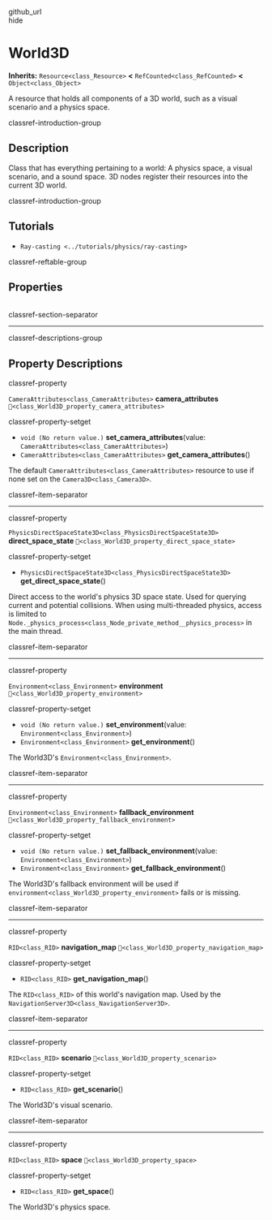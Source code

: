 github\_url  
hide

# World3D

**Inherits:** `Resource<class_Resource>` **&lt;**
`RefCounted<class_RefCounted>` **&lt;** `Object<class_Object>`

A resource that holds all components of a 3D world, such as a visual
scenario and a physics space.

classref-introduction-group

## Description

Class that has everything pertaining to a world: A physics space, a
visual scenario, and a sound space. 3D nodes register their resources
into the current 3D world.

classref-introduction-group

## Tutorials

-   `Ray-casting <../tutorials/physics/ray-casting>`

classref-reftable-group

## Properties

<table>
<tbody>
<tr>
</tr>
<tr>
</tr>
<tr>
</tr>
<tr>
</tr>
<tr>
</tr>
<tr>
</tr>
<tr>
</tr>
</tbody>
</table>

classref-section-separator

------------------------------------------------------------------------

classref-descriptions-group

## Property Descriptions

classref-property

`CameraAttributes<class_CameraAttributes>` **camera\_attributes**
`🔗<class_World3D_property_camera_attributes>`

classref-property-setget

-   `void (No return value.)` **set\_camera\_attributes**(value:
    `CameraAttributes<class_CameraAttributes>`)
-   `CameraAttributes<class_CameraAttributes>`
    **get\_camera\_attributes**()

The default `CameraAttributes<class_CameraAttributes>` resource to use
if none set on the `Camera3D<class_Camera3D>`.

classref-item-separator

------------------------------------------------------------------------

classref-property

`PhysicsDirectSpaceState3D<class_PhysicsDirectSpaceState3D>`
**direct\_space\_state** `🔗<class_World3D_property_direct_space_state>`

classref-property-setget

-   `PhysicsDirectSpaceState3D<class_PhysicsDirectSpaceState3D>`
    **get\_direct\_space\_state**()

Direct access to the world's physics 3D space state. Used for querying
current and potential collisions. When using multi-threaded physics,
access is limited to
`Node._physics_process<class_Node_private_method__physics_process>` in
the main thread.

classref-item-separator

------------------------------------------------------------------------

classref-property

`Environment<class_Environment>` **environment**
`🔗<class_World3D_property_environment>`

classref-property-setget

-   `void (No return value.)` **set\_environment**(value:
    `Environment<class_Environment>`)
-   `Environment<class_Environment>` **get\_environment**()

The World3D's `Environment<class_Environment>`.

classref-item-separator

------------------------------------------------------------------------

classref-property

`Environment<class_Environment>` **fallback\_environment**
`🔗<class_World3D_property_fallback_environment>`

classref-property-setget

-   `void (No return value.)` **set\_fallback\_environment**(value:
    `Environment<class_Environment>`)
-   `Environment<class_Environment>` **get\_fallback\_environment**()

The World3D's fallback environment will be used if
`environment<class_World3D_property_environment>` fails or is missing.

classref-item-separator

------------------------------------------------------------------------

classref-property

`RID<class_RID>` **navigation\_map**
`🔗<class_World3D_property_navigation_map>`

classref-property-setget

-   `RID<class_RID>` **get\_navigation\_map**()

The `RID<class_RID>` of this world's navigation map. Used by the
`NavigationServer3D<class_NavigationServer3D>`.

classref-item-separator

------------------------------------------------------------------------

classref-property

`RID<class_RID>` **scenario** `🔗<class_World3D_property_scenario>`

classref-property-setget

-   `RID<class_RID>` **get\_scenario**()

The World3D's visual scenario.

classref-item-separator

------------------------------------------------------------------------

classref-property

`RID<class_RID>` **space** `🔗<class_World3D_property_space>`

classref-property-setget

-   `RID<class_RID>` **get\_space**()

The World3D's physics space.
